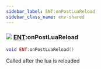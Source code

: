 ```yaml
---
sidebar_label: ENT:onPostLuaReload
sidebar_class_name: env-shared
---
```


### ![](/img/wiki/shared.png) [ENT](../ent/README.md):onPostLuaReload

```lua
void ENT:onPostLuaReload()
```

Called after the lua is reloaded<br/>

